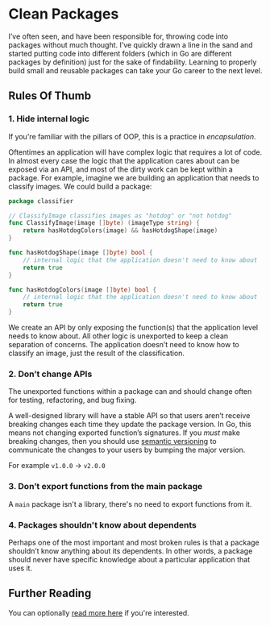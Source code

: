 # Clean Packages

I’ve often seen, and have been responsible for, throwing code into packages without much thought. I’ve quickly drawn a line in the sand and started putting code into different folders (which in Go are different packages by definition) just for the sake of findability. Learning to properly build small and reusable packages can take your Go career to the next level.

## Rules Of Thumb

### 1. Hide internal logic

If you're familiar with the pillars of OOP, this is a practice in *encapsulation*.

Oftentimes an application will have complex logic that requires a lot of code. In almost every case the logic that the application cares about can be exposed via an API, and most of the dirty work can be kept within a package. For example, imagine we are building an application that needs to classify images. We could build a package:

```go
package classifier

// ClassifyImage classifies images as "hotdog" or "not hotdog"
func ClassifyImage(image []byte) (imageType string) {
	return hasHotdogColors(image) && hasHotdogShape(image)
}

func hasHotdogShape(image []byte) bool {
	// internal logic that the application doesn't need to know about
	return true
}

func hasHotdogColors(image []byte) bool {
	// internal logic that the application doesn't need to know about
	return true
}
```

We create an API by only exposing the function(s) that the application level needs to know about. All other logic is unexported to keep a clean separation of concerns. The application doesn’t need to know how to classify an image, just the result of the classification.

### 2. Don’t change APIs

The unexported functions within a package can and should change often for testing, refactoring, and bug fixing.

A well-designed library will have a stable API so that users aren’t receive breaking changes each time they update the package version. In Go, this means not changing exported function’s signatures. If you *must* make breaking changes, then you should use [semantic versioning](https://semver.org/) to communicate the changes to your users by bumping the major version.

For example `v1.0.0` -> `v2.0.0`

### 3. Don’t export functions from the main package

A `main` package isn't a library, there's no need to export functions from it.

### 4. Packages shouldn't know about dependents

Perhaps one of the most important and most broken rules is that a package shouldn’t know anything about its dependents. In other words, a package should never have specific knowledge about a particular application that uses it.

## Further Reading

You can optionally [read more here](https://blog.boot.dev/golang/how-to-separate-library-packages-in-go/) if you're interested.

